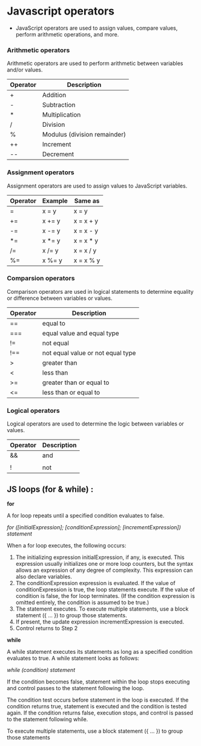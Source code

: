 # Javascript operators 

- JavaScript operators are used to assign values, compare values, perform arithmetic operations, and more.

### Arithmetic operators 

Arithmetic operators are used to perform arithmetic between variables and/or values.

| Operator	      | Description |
| ----------- | ----------- |
|+      | Addition      |
| -   | Subtraction       |
| * | Multiplication|
| / | Division |
| % | Modulus (division remainder) |
| ++ | Increment |
| -- | Decrement |


### Assignment operators

Assignment operators are used to assign values to JavaScript variables.

| Operator      | Example | Same as     |
| ----------- | ----------- | ----------- | 
| =     | 	x = y      | x = y |
| +=  | x += y      | x = x + y |
|-= |  x -= y | x = x - y |
| *= | x *= y | x = x * y |
| /= | x /= y | 	x = x / y |
| %= | x %= y | x = x % y | 


### Comparsion operators

Comparison operators are used in logical statements to determine equality or difference between variables or values.

| Operator      | Description |
| ----------- | ----------- |
| ==      | equal to      |
| ===   | equal value and equal type       |
| != | not equal | 
| !== | not equal value or not equal type| 
| > | greater than | 
| < | less than | 
| >= | 	greater than or equal to| 
| <= | less than or equal to|


### Logical operators

Logical operators are used to determine the logic between variables or values.

|Operator     | Description |
| ----------- | ----------- |
| &&      | and      |
| ||  | or       |
| ! | not |


## JS loops (for & while) :

**for**

A for loop repeats until a specified condition evaluates to false.

*for ([initialExpression]; [conditionExpression]; [incrementExpression])
  statement*

When a for loop executes, the following occurs:

1. The initializing expression initialExpression, if any, is executed. This expression usually initializes one or more loop counters, but the syntax allows an expression of any degree of complexity. This expression can also declare variables.
2. The conditionExpression expression is evaluated. If the value of conditionExpression is true, the loop statements execute. If the value of condition is false, the for loop terminates. (If the condition expression is omitted entirely, the condition is assumed to be true.)
3. The statement executes. To execute multiple statements, use a block statement ({ ... }) to group those statements.
4. If present, the update expression incrementExpression is executed.
5. Control returns to Step 2


**while**

A while statement executes its statements as long as a specified condition evaluates to true. A while statement looks as follows:

*while (condition)
  statement*

  If the condition becomes false, statement within the loop stops executing and control passes to the statement following the loop.

The condition test occurs before statement in the loop is executed. If the condition returns true, statement is executed and the condition is tested again. If the condition returns false, execution stops, and control is passed to the statement following while.

To execute multiple statements, use a block statement ({ ... }) to group those statements
